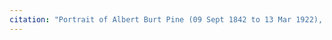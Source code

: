 ```yaml
---
citation: "Portrait of Albert Burt Pine (09 Sept 1842 to 13 Mar 1922), son of Samuel Mills Pine, digitally photographed by Jacqueline Igliozzi and republished with permission via personal correspondence 01 Feb 2023."
---
```



